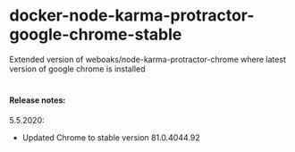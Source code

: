 # docker-node-karma-protractor-google-chrome-stable
Extended version of weboaks/node-karma-protractor-chrome where latest version of google chrome is installed

#

#### Release notes:
5.5.2020:
 * Updated Chrome to stable version 81.0.4044.92
